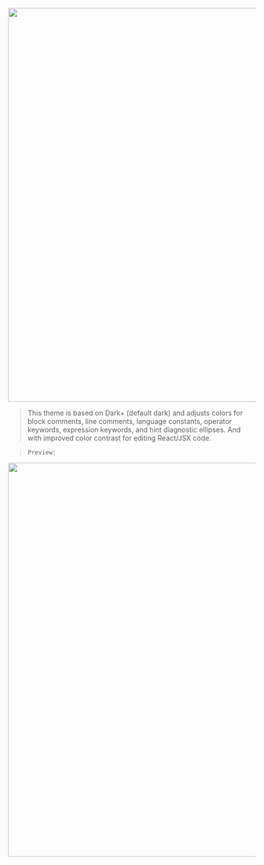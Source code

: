 <p align="center"><img width="800px" src="
https://raw.githubusercontent.com/CrappyCodeMaker/Crappy-Code-Maker-Theme/main_theme/images/title.png"></p>

> This theme is based on Dark+ (default dark) and adjusts colors for
> block comments, line comments, language constants, operator keywords, expression keywords, and hint diagnostic ellipses.
> And with improved color contrast for editing React/JSX code.

> `Preview:`

<p align="center"><img width="800px" src="https://raw.githubusercontent.com/CrappyCodeMaker/Crappy-Code-Maker-Theme/main_theme/images/preview.PNG"></p>
